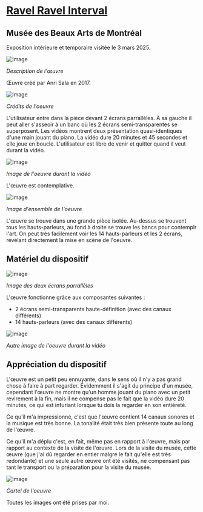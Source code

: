 # <ins>Ravel Ravel Interval</ins>

## Musée des Beaux Arts de Montréal

Exposition intérieure et temporaire visitée le 3 mars 2025.

![image](./images/mbam_description.jpg)

*Description de l'œuvre*

Œuvre créé par Anri Sala en 2017.

![image](./images/mbam_credits.jpg)

*Crédits de l'oeuvre*

L'utilisateur entre dans la pièce devant 2 écrans parrallèles. À sa gauche il peut aller s'asseoir à un banc où les 2 écrans semi-transparentes se superposent. Les vidéos montrent deux présentation quasi-identiques d'une main jouant du piano. La vidéo dure 20 minutes et 45 secondes et elle joue en boucle. L'utilisateur est libre de venir et quitter quand il veut durant la vidéo.

![image](./images/mbam_image_01.jpg)

*Image de l'oeuvre durant la vidéo*

L'œuvre est contemplative.

![image](./images/mbam_ensemble.jpg)

*Image d'ensemble de l'oeuvre*

L'œuvre se trouve dans une grande pièce isolée. Au-dessus se trouvent tous les hauts-parleurs, au fond à droite se trouve les bancs pour contemplr l'art. On peut très facilement voir les 14 hauts-parleurs et les 2 écrans, révélant directement la mise en scène de l'oeuvre.

## Matériel du dispositif
![image](./images/mbam_ecrans.jpg)

*Image des deux écrans parrallèles*

L'œuvre fonctionne grâce aux composantes suivantes : 
- 2 écrans semi-transparents haute-définition (avec des canaux différents)
- 14 hauts-parleurs (avec des canaux différents)

![image](./images/mbam_image_02.jpg)

*Autre image de l'oeuvre durant la vidéo*

## Appréciation du dispositif
L'œuvre est un petit peu ennuyante, dans le sens où il n'y a pas grand chose à faire à part regarder. Évidemment il s'agit du principe d'un musée, cependant l'œuvre ne montre qu'un homme jouant du piano avec un petit revirement à la fin, mais il ne compense pas le fait que la vidéo dure 20 minutes, ce qui est infuriant lorsque tu dois la regarder en son entièreté.

Ce qu'il m'a impressionné, c'est que l'œuvre contient 14 canaux sonores et la musique est très bonne. La tonalité était très bien présente toute au long de l'œuvre.

Ce qu'il m'a déplu c'est, en fait, même pas en rapport à l'œuvre, mais par rapport au contexte de la visite de l'œuvre. Lors de la visite du musée, cette œuvre (que j'ai dû regarder en entier malgré le fait qu'elle est très redondante) et une seule autre œuvre ont été visités, ne compensant pas tant le transport ou la préparation pour la visite du musée.

![image](./images/mbam_cartel.jpg)

*Cartel de l'oeuvre*

Toutes les images ont été prises par moi.
